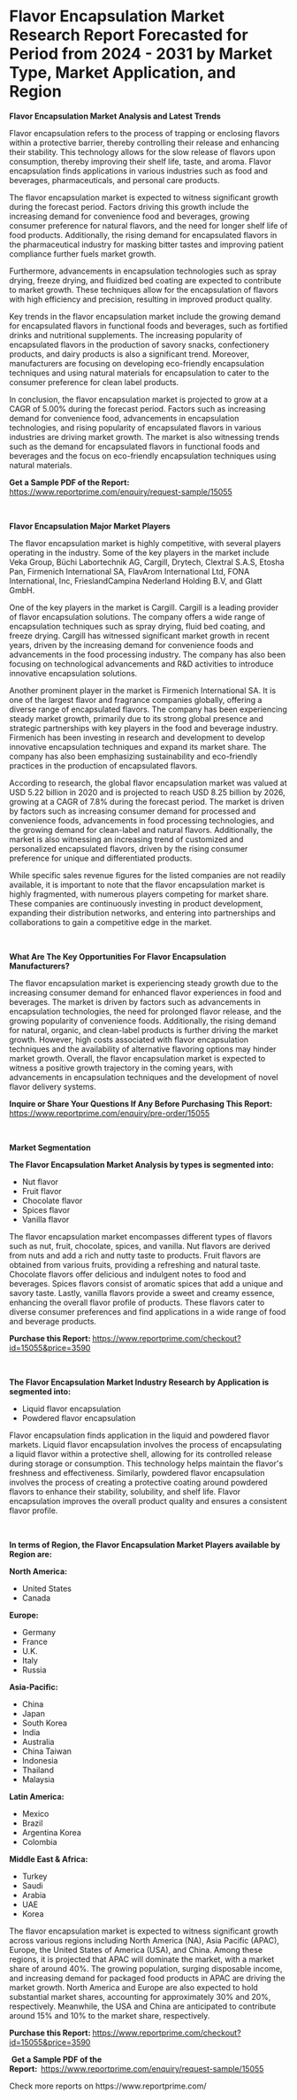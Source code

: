 <p><h1>Flavor Encapsulation Market Research Report Forecasted for Period from 2024 -  2031 by Market Type, Market Application, and Region</h1></p><p><strong>Flavor Encapsulation Market Analysis and Latest Trends</strong></p>
<p><p>Flavor encapsulation refers to the process of trapping or enclosing flavors within a protective barrier, thereby controlling their release and enhancing their stability. This technology allows for the slow release of flavors upon consumption, thereby improving their shelf life, taste, and aroma. Flavor encapsulation finds applications in various industries such as food and beverages, pharmaceuticals, and personal care products.</p><p>The flavor encapsulation market is expected to witness significant growth during the forecast period. Factors driving this growth include the increasing demand for convenience food and beverages, growing consumer preference for natural flavors, and the need for longer shelf life of food products. Additionally, the rising demand for encapsulated flavors in the pharmaceutical industry for masking bitter tastes and improving patient compliance further fuels market growth.</p><p>Furthermore, advancements in encapsulation technologies such as spray drying, freeze drying, and fluidized bed coating are expected to contribute to market growth. These techniques allow for the encapsulation of flavors with high efficiency and precision, resulting in improved product quality.</p><p>Key trends in the flavor encapsulation market include the growing demand for encapsulated flavors in functional foods and beverages, such as fortified drinks and nutritional supplements. The increasing popularity of encapsulated flavors in the production of savory snacks, confectionery products, and dairy products is also a significant trend. Moreover, manufacturers are focusing on developing eco-friendly encapsulation techniques and using natural materials for encapsulation to cater to the consumer preference for clean label products.</p><p>In conclusion, the flavor encapsulation market is projected to grow at a CAGR of 5.00% during the forecast period. Factors such as increasing demand for convenience food, advancements in encapsulation technologies, and rising popularity of encapsulated flavors in various industries are driving market growth. The market is also witnessing trends such as the demand for encapsulated flavors in functional foods and beverages and the focus on eco-friendly encapsulation techniques using natural materials.</p></p>
<p><strong>Get a Sample PDF of the Report:&nbsp;</strong> <a href="https://www.reportprime.com/enquiry/request-sample/15055">https://www.reportprime.com/enquiry/request-sample/15055</a></p>
<p>&nbsp;</p>
<p><strong>Flavor Encapsulation Major Market Players</strong></p>
<p><p>The flavor encapsulation market is highly competitive, with several players operating in the industry. Some of the key players in the market include Veka Group, Büchi Labortechnik AG, Cargill, Drytech, Clextral S.A.S, Etosha Pan, Firmenich International SA, FlavArom International Ltd, FONA International, Inc, FrieslandCampina Nederland Holding B.V, and Glatt GmbH.</p><p>One of the key players in the market is Cargill. Cargill is a leading provider of flavor encapsulation solutions. The company offers a wide range of encapsulation techniques such as spray drying, fluid bed coating, and freeze drying. Cargill has witnessed significant market growth in recent years, driven by the increasing demand for convenience foods and advancements in the food processing industry. The company has also been focusing on technological advancements and R&D activities to introduce innovative encapsulation solutions.</p><p>Another prominent player in the market is Firmenich International SA. It is one of the largest flavor and fragrance companies globally, offering a diverse range of encapsulated flavors. The company has been experiencing steady market growth, primarily due to its strong global presence and strategic partnerships with key players in the food and beverage industry. Firmenich has been investing in research and development to develop innovative encapsulation techniques and expand its market share. The company has also been emphasizing sustainability and eco-friendly practices in the production of encapsulated flavors.</p><p>According to research, the global flavor encapsulation market was valued at USD 5.22 billion in 2020 and is projected to reach USD 8.25 billion by 2026, growing at a CAGR of 7.8% during the forecast period. The market is driven by factors such as increasing consumer demand for processed and convenience foods, advancements in food processing technologies, and the growing demand for clean-label and natural flavors. Additionally, the market is also witnessing an increasing trend of customized and personalized encapsulated flavors, driven by the rising consumer preference for unique and differentiated products.</p><p>While specific sales revenue figures for the listed companies are not readily available, it is important to note that the flavor encapsulation market is highly fragmented, with numerous players competing for market share. These companies are continuously investing in product development, expanding their distribution networks, and entering into partnerships and collaborations to gain a competitive edge in the market.</p></p>
<p>&nbsp;</p>
<p><strong>What Are The Key Opportunities For Flavor Encapsulation Manufacturers?</strong></p>
<p><p>The flavor encapsulation market is experiencing steady growth due to the increasing consumer demand for enhanced flavor experiences in food and beverages. The market is driven by factors such as advancements in encapsulation technologies, the need for prolonged flavor release, and the growing popularity of convenience foods. Additionally, the rising demand for natural, organic, and clean-label products is further driving the market growth. However, high costs associated with flavor encapsulation techniques and the availability of alternative flavoring options may hinder market growth. Overall, the flavor encapsulation market is expected to witness a positive growth trajectory in the coming years, with advancements in encapsulation techniques and the development of novel flavor delivery systems.</p></p>
<p><strong>Inquire or Share Your Questions If Any Before Purchasing This Report:</strong> <a href="https://www.reportprime.com/enquiry/pre-order/15055">https://www.reportprime.com/enquiry/pre-order/15055</a></p>
<p>&nbsp;</p>
<p><strong>Market Segmentation</strong></p>
<p><strong>The Flavor Encapsulation Market Analysis by types is segmented into:</strong></p>
<p><ul><li>Nut flavor</li><li>Fruit flavor</li><li>Chocolate flavor</li><li>Spices flavor</li><li>Vanilla flavor</li></ul></p>
<p><p>The flavor encapsulation market encompasses different types of flavors such as nut, fruit, chocolate, spices, and vanilla. Nut flavors are derived from nuts and add a rich and nutty taste to products. Fruit flavors are obtained from various fruits, providing a refreshing and natural taste. Chocolate flavors offer delicious and indulgent notes to food and beverages. Spices flavors consist of aromatic spices that add a unique and savory taste. Lastly, vanilla flavors provide a sweet and creamy essence, enhancing the overall flavor profile of products. These flavors cater to diverse consumer preferences and find applications in a wide range of food and beverage products.</p></p>
<p><strong>Purchase this Report:&nbsp;</strong><a href="https://www.reportprime.com/checkout?id=15055&price=3590">https://www.reportprime.com/checkout?id=15055&price=3590</a></p>
<p>&nbsp;</p>
<p><strong>The Flavor Encapsulation Market Industry Research by Application is segmented into:</strong></p>
<p><ul><li>Liquid flavor encapsulation</li><li>Powdered flavor encapsulation</li></ul></p>
<p><p>Flavor encapsulation finds application in the liquid and powdered flavor markets. Liquid flavor encapsulation involves the process of encapsulating a liquid flavor within a protective shell, allowing for its controlled release during storage or consumption. This technology helps maintain the flavor's freshness and effectiveness. Similarly, powdered flavor encapsulation involves the process of creating a protective coating around powdered flavors to enhance their stability, solubility, and shelf life. Flavor encapsulation improves the overall product quality and ensures a consistent flavor profile.</p></p>
<p>&nbsp;</p>
<p><strong>In terms of Region, the Flavor Encapsulation Market Players available by Region are:</strong></p>
<p>
    <p> <strong> North America: </strong>
        <ul>
            <li>United States</li>
            <li>Canada</li>
        </ul>
        </p> 
    <p> <strong> Europe: </strong>
        <ul>
            <li>Germany</li>
            <li>France</li>
            <li>U.K.</li>
            <li>Italy</li>
            <li>Russia</li>
        </ul>
        </p> 
    <p> <strong> Asia-Pacific: </strong>
        <ul>
            <li>China</li>
            <li>Japan</li>
            <li>South Korea</li>
            <li>India</li>
            <li>Australia</li>
            <li>China Taiwan</li>
            <li>Indonesia</li>
            <li>Thailand</li>
            <li>Malaysia</li>
        </ul>
        </p> 
    <p> <strong> Latin America: </strong>
        <ul>
            <li>Mexico</li>
            <li>Brazil</li>
            <li>Argentina Korea</li>
            <li>Colombia</li>
        </ul>
        </p> 
    <p> <strong> Middle East & Africa: </strong>
        <ul>
            <li>Turkey</li>
            <li>Saudi</li>
            <li>Arabia</li>
            <li>UAE</li>
            <li>Korea</li>
        </ul>
    </p>
    </p>
<p><p>The flavor encapsulation market is expected to witness significant growth across various regions including North America (NA), Asia Pacific (APAC), Europe, the United States of America (USA), and China. Among these regions, it is projected that APAC will dominate the market, with a market share of around 40%. The growing population, surging disposable income, and increasing demand for packaged food products in APAC are driving the market growth. North America and Europe are also expected to hold substantial market shares, accounting for approximately 30% and 20%, respectively. Meanwhile, the USA and China are anticipated to contribute around 15% and 10% to the market share, respectively.</p></p>
<p><strong>Purchase this Report: </strong><a href="https://www.reportprime.com/checkout?id=15055&price=3590">https://www.reportprime.com/checkout?id=15055&price=3590</a></p>
<p>&nbsp;<strong>Get a Sample PDF of the Report:&nbsp;&nbsp;</strong><a href="https://www.reportprime.com/enquiry/request-sample/15055">https://www.reportprime.com/enquiry/request-sample/15055</a></p>
<p><strong></strong></p>
<p>Check more reports on https://www.reportprime.com/</p>